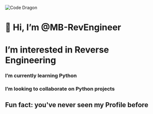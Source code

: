 ![Code Dragon](https://github.com/user-attachments/assets/f2d26c60-5085-4f60-b271-41b7252012e9)

# 👋 Hi, I’m @MB-RevEngineer

# I’m interested in Reverse Engineering <br>


### I’m currently learning Python


### I’m looking to collaborate on Python projects


## Fun fact: you've never seen my Profile before

<!---
MB-RevEngineer/MB-RevEngineer is a ✨ special ✨ repository because its `README.md` (this file) appears on your GitHub profile.
You can click the Preview link to take a look at your changes.
--->
